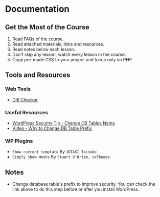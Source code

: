 # Documentation

## Get the Most of the Course

1. Read FAQs of the course.
2. Read attached materials, links and resources.
3. Read notes below each lesson.
4. Don't skip any lesson, watch every lesson in the course.
5. Copy pre-made CSS to your project and focus only on PHP.

## Tools and Resources

### Web Tools

- [Diff Checker](https://diffchecker.com/)

### Useful Resources

- [WordPress Security Tip - Change DB Tables Name](https://digwp.com/2010/10/change-database-prefix/)
- [Video - Why to Change DB Table Prefix](https://www.youtube.com/watch?v=nUa7-OHdsxg&ab_channel=WordPressTutorials-WPLearningLab)

### WP Plugins

- `Show current template` By `JOTAKI Taisuke`
- `Simply Show Hooks` By `Stuart O'Brien, cxThemes`

## Notes

- Change database table's prefix to improve security. You can check the link above to do this step before or after you install WordPress.
